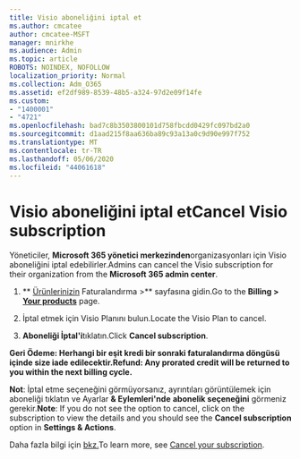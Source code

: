 ```yaml
---
title: Visio aboneliğini iptal et
ms.author: cmcatee
author: cmcatee-MSFT
manager: mnirkhe
ms.audience: Admin
ms.topic: article
ROBOTS: NOINDEX, NOFOLLOW
localization_priority: Normal
ms.collection: Adm_O365
ms.assetid: ef2df989-8539-48b5-a324-97d2e09f14fe
ms.custom:
- "1400001"
- "4721"
ms.openlocfilehash: bad7c8b3503800101d758fbcdd0429fc097bd2a0
ms.sourcegitcommit: d1aad215f8aa636ba89c93a13a0c9d90e997f752
ms.translationtype: MT
ms.contentlocale: tr-TR
ms.lasthandoff: 05/06/2020
ms.locfileid: "44061618"
---
```

# <a name="cancel-visio-subscription"></a><span data-ttu-id="bf199-102">Visio aboneliğini iptal et</span><span class="sxs-lookup"><span data-stu-id="bf199-102">Cancel Visio subscription</span></span>

<span data-ttu-id="bf199-103">Yöneticiler, **Microsoft 365 yönetici merkezinden**organizasyonları için Visio aboneliğini iptal edebilirler.</span><span class="sxs-lookup"><span data-stu-id="bf199-103">Admins can cancel the Visio subscription for their organization from the **Microsoft 365 admin center**.</span></span>

1. <span data-ttu-id="bf199-104">\*\* [Ürünlerinizin](https://go.microsoft.com/fwlink/p/?linkid=842054) Faturalandırma >\*\* sayfasına gidin.</span><span class="sxs-lookup"><span data-stu-id="bf199-104">Go to the **Billing > [Your products](https://go.microsoft.com/fwlink/p/?linkid=842054)** page.</span></span>

2. <span data-ttu-id="bf199-105">İptal etmek için Visio Planını bulun.</span><span class="sxs-lookup"><span data-stu-id="bf199-105">Locate the Visio Plan to cancel.</span></span>

3. <span data-ttu-id="bf199-106">**Aboneliği İptal'i**tıklatın.</span><span class="sxs-lookup"><span data-stu-id="bf199-106">Click **Cancel subscription**.</span></span>

<span data-ttu-id="bf199-107">**Geri Ödeme: Herhangi bir eşit kredi bir sonraki faturalandırma döngüsü içinde size iade edilecektir.**</span><span class="sxs-lookup"><span data-stu-id="bf199-107">**Refund: Any prorated credit will be returned to you within the next billing cycle.**</span></span>

<span data-ttu-id="bf199-108">**Not**: İptal etme seçeneğini görmüyorsanız, ayrıntıları görüntülemek için aboneliği tıklatın ve Ayarlar **& Eylemleri'nde** **abonelik seçeneğini** görmeniz gerekir.</span><span class="sxs-lookup"><span data-stu-id="bf199-108">**Note**: If you do not see the option to cancel, click on the subscription to view the details and you should see the **Cancel subscription** option in **Settings & Actions**.</span></span>

<span data-ttu-id="bf199-109">Daha fazla bilgi için [bkz.](https://docs.microsoft.com/microsoft-365/commerce/subscriptions/cancel-your-subscription)</span><span class="sxs-lookup"><span data-stu-id="bf199-109">To learn more, see [Cancel your subscription](https://docs.microsoft.com/microsoft-365/commerce/subscriptions/cancel-your-subscription).</span></span>
